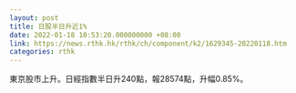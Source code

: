 ```yaml
---
layout: post
title: 日股半日升近1%
date: 2022-01-18 10:53:20.000000000 +08:00
link: https://news.rthk.hk/rthk/ch/component/k2/1629345-20220118.htm
categories: rthk
---
```


東京股市上升。日經指數半日升240點，報28574點，升幅0.85%。
